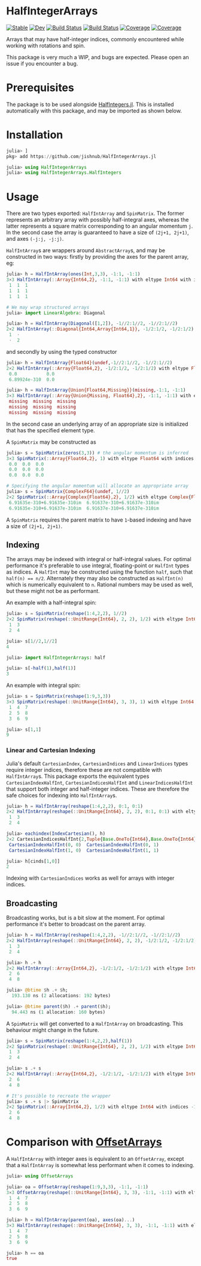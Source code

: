 # HalfIntegerArrays

[![Stable](https://img.shields.io/badge/docs-stable-blue.svg)](https://jishnub.github.io/HalfIntegerArrays.jl/stable)
[![Dev](https://img.shields.io/badge/docs-dev-blue.svg)](https://jishnub.github.io/HalfIntegerArrays.jl/dev)
[![Build Status](https://travis-ci.com/jishnub/HalfIntegerArrays.jl.svg?branch=master)](https://travis-ci.com/jishnub/HalfIntegerArrays.jl)
[![Build Status](https://ci.appveyor.com/api/projects/status/github/jishnub/HalfIntegerArrays.jl?svg=true)](https://ci.appveyor.com/project/jishnub/HalfIntegerArrays-jl)
[![Coverage](https://codecov.io/gh/jishnub/HalfIntegerArrays.jl/branch/master/graph/badge.svg)](https://codecov.io/gh/jishnub/HalfIntegerArrays.jl)
[![Coverage](https://coveralls.io/repos/github/jishnub/HalfIntegerArrays.jl/badge.svg?branch=master)](https://coveralls.io/github/jishnub/HalfIntegerArrays.jl?branch=master)

Arrays that may have half-integer indices, commonly encountered while working with rotations and spin.

This package is very much a WIP, and bugs are expected. Please open an issue if you encounter a bug.

# Prerequisites

The package is to be used alongside [HalfIntegers.jl](https://github.com/sostock/HalfIntegers.jl). This is installed automatically with this package, and may be imported as shown below.

# Installation

```julia
julia> ]
pkg> add https://github.com/jishnub/HalfIntegerArrays.jl

julia> using HalfIntegerArrays
julia> using HalfIntegerArrays.HalfIntegers
```

# Usage

There are two types exported: `HalfIntArray` and `SpinMatrix`. The former represents an arbitrary array with possibly half-integral axes, whereas the latter represents a square matrix corresponding to an angular momentum `j`. In the second case the array is guaranteed to have a size of `(2j+1, 2j+1)`, and axes `(-j:j, -j:j)`.

`HalfIntArray`s are wrappers around `AbstractArray`s, and may be constructed in two ways: firstly by providing the axes for the parent array, eg:

```julia
julia> h = HalfIntArray(ones(Int,3,3), -1:1, -1:1)
3×3 HalfIntArray(::Array{Int64,2}, -1:1, -1:1) with eltype Int64 with indices -1:1×-1:1:
 1  1  1
 1  1  1
 1  1  1

# We may wrap structured arrays
julia> import LinearAlgebra: Diagonal

julia> h = HalfIntArray(Diagonal([1,2]), -1//2:1//2, -1//2:1//2)
2×2 HalfIntArray(::Diagonal{Int64,Array{Int64,1}}, -1/2:1/2, -1/2:1/2) with eltype Int64 with indices -1/2:1/2×-1/2:1/2:
 1  ⋅
 ⋅  2
```

and secondly by using the typed constructor

```julia
julia> h = HalfIntArray{Float64}(undef,-1//2:1//2, -1//2:1//2)
2×2 HalfIntArray(::Array{Float64,2}, -1/2:1/2, -1/2:1/2) with eltype Float64 with indices -1/2:1/2×-1/2:1/2:
 0.0           0.0
 6.89924e-310  0.0

julia> h = HalfIntArray{Union{Float64,Missing}}(missing,-1:1, -1:1)
3×3 HalfIntArray(::Array{Union{Missing, Float64},2}, -1:1, -1:1) with eltype Union{Missing, Float64} with indices -1:1×-1:1:
 missing  missing  missing
 missing  missing  missing
 missing  missing  missing
```

In the second case an underlying array of an appropriate size is initialized that has the specified element type.

A `SpinMatrix` may be constructed as 

```julia
julia> s = SpinMatrix(zeros(3,3)) # the angular momentum is inferred
3×3 SpinMatrix(::Array{Float64,2}, 1) with eltype Float64 with indices -1:1×-1:1:
 0.0  0.0  0.0
 0.0  0.0  0.0
 0.0  0.0  0.0

# Specifying the angular momentum will allocate an appropriate array
julia> s = SpinMatrix{ComplexF64}(undef, 1//2)
2×2 SpinMatrix(::Array{Complex{Float64},2}, 1/2) with eltype Complex{Float64} with indices -1/2:1/2×-1/2:1/2:
 6.91635e-310+6.91635e-310im  6.91637e-310+6.91637e-310im
 6.91635e-310+6.91637e-310im  6.91637e-310+6.91637e-310im
```

A `SpinMatrix` requires the parent matrix to have `1`-based indexing and have a size of `(2j+1, 2j+1)`.

## Indexing

The arrays may be indexed with integral or half-integral values. For optimal performance it's preferable to use integral, floating-point or `HalfInt` types as indices. A `HalfInt` may be constructed using the function `half`, such that `half(n) == n/2`. Alternately they may also be constructed as `HalfInt(n)` which is numerically equivalent to `n`. Rational numbers may be used as well, but these might not be as performant.

An example with a half-integral spin:

```julia
julia> s = SpinMatrix(reshape(1:4,2,2), 1//2)
2×2 SpinMatrix(reshape(::UnitRange{Int64}, 2, 2), 1/2) with eltype Int64 with indices -1/2:1/2×-1/2:1/2:
 1  3
 2  4

julia> s[1//2,1//2]
4

julia> import HalfIntegerArrays: half

julia> s[-half(1),half(1)]
3
```

An example with integral spin:

```julia
julia> s = SpinMatrix(reshape(1:9,3,3))
3×3 SpinMatrix(reshape(::UnitRange{Int64}, 3, 3), 1) with eltype Int64 with indices -1:1×-1:1:
 1  4  7
 2  5  8
 3  6  9

julia> s[1,1]
9
```

### Linear and Cartesian Indexing

Julia's default `CartesianIndex`, `CartesianIndices` and `LinearIndices` types require integer indices, therefore these are not compatible with `HalfIntArray`s. This package exports the equivalent types `CartesianIndexHalfInt`, `CartesianIndicesHalfInt` and `LinearIndicesHalfInt` that support both integer and half-integer indices. These are therefore the safe choices for indexing into `HalfIntArray`s.

```julia
julia> h = HalfIntArray(reshape(1:4,2,2), 0:1, 0:1)
2×2 HalfIntArray(reshape(::UnitRange{Int64}, 2, 2), 0:1, 0:1) with eltype Int64 with indices 0:1×0:1:
 1  3
 2  4

julia> eachindex(IndexCartesian(), h)
2×2 CartesianIndicesHalfInt{2,Tuple{Base.OneTo{Int64},Base.OneTo{Int64}}} with indices 0:1×0:1:
 CartesianIndexHalfInt(0, 0)  CartesianIndexHalfInt(0, 1)
 CartesianIndexHalfInt(1, 0)  CartesianIndexHalfInt(1, 1)

julia> h[cinds[1,0]]
2
```

Indexing with `CartesianIndices` works as well for arrays with integer indices.

## Broadcasting

Broadcasting works, but is a bit slow at the moment. For optimal performance it's better to broadcast on the parent array.

```julia
julia> h = HalfIntArray(reshape(1:4,2,2), -1//2:1//2, -1//2:1//2)
2×2 HalfIntArray(reshape(::UnitRange{Int64}, 2, 2), -1/2:1/2, -1/2:1/2) with eltype Int64 with indices -1/2:1/2×-1/2:1/2:
 1  3
 2  4

julia> h .+ h
2×2 HalfIntArray(::Array{Int64,2}, -1/2:1/2, -1/2:1/2) with eltype Int64 with indices -1/2:1/2×-1/2:1/2:
 2  6
 4  8

julia> @btime $h .+ $h;
  193.130 ns (2 allocations: 192 bytes)

julia> @btime parent($h) .+ parent($h);
  94.443 ns (1 allocation: 160 bytes)
```

A `SpinMatrix` will get converted to a `HalfIntArray` on broadcasting. This behaviour might change in the future.

```julia
julia> s = SpinMatrix(reshape(1:4,2,2),half(1))
2×2 SpinMatrix(reshape(::UnitRange{Int64}, 2, 2), 1/2) with eltype Int64 with indices -1/2:1/2×-1/2:1/2:
 1  3
 2  4

julia> s .+ s
2×2 HalfIntArray(::Array{Int64,2}, -1/2:1/2, -1/2:1/2) with eltype Int64 with indices -1/2:1/2×-1/2:1/2:
 2  6
 4  8

# It's possible to recreate the wrapper
julia> s .+ s |> SpinMatrix
2×2 SpinMatrix(::Array{Int64,2}, 1/2) with eltype Int64 with indices -1/2:1/2×-1/2:1/2:
 2  6
 4  8
```

# Comparison with [OffsetArrays](https://github.com/JuliaArrays/OffsetArrays.jl)

A `HalfIntArray` with integer axes is equivalent to an `OffsetArray`, except that a `HalfIntArray` is somewhat less performant when it comes to indexing.

```julia
julia> using OffsetArrays

julia> oa = OffsetArray(reshape(1:9,3,3), -1:1, -1:1)
3×3 OffsetArray(reshape(::UnitRange{Int64}, 3, 3), -1:1, -1:1) with eltype Int64 with indices -1:1×-1:1:
 1  4  7
 2  5  8
 3  6  9

julia> h = HalfIntArray(parent(oa), axes(oa)...)
3×3 HalfIntArray(reshape(::UnitRange{Int64}, 3, 3), -1:1, -1:1) with eltype Int64 with indices -1:1×-1:1:
 1  4  7
 2  5  8
 3  6  9

julia> h == oa
true
```